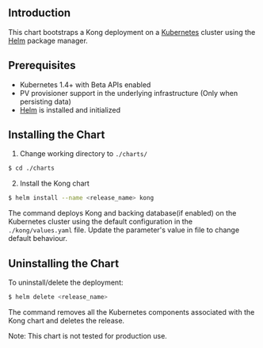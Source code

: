 ## Introduction

This chart bootstraps a Kong deployment on a [Kubernetes](http://kubernetes.io)
cluster using the [Helm](https://helm.sh) package manager.

## Prerequisites

- Kubernetes 1.4+ with Beta APIs enabled
- PV provisioner support in the underlying infrastructure (Only when persisting data)
- [Helm](https://docs.helm.sh/using_helm/#quickstart-guide) is installed and initialized

## Installing the Chart

1. Change working directory to  `./charts/`
```bash
$ cd ./charts
```

2. Install the Kong chart
```bash
$ helm install --name <release_name> kong
```

The command deploys Kong and backing database(if enabled) on the Kubernetes cluster
using the default configuration in the `./kong/values.yaml` file. Update the
parameter's value in file to change default behaviour.

## Uninstalling the Chart

To uninstall/delete the deployment:

```bash
$ helm delete <release_name>
```

The command removes all the Kubernetes components associated with the Kong chart
and deletes the release.


Note: This chart is not tested for production use.






